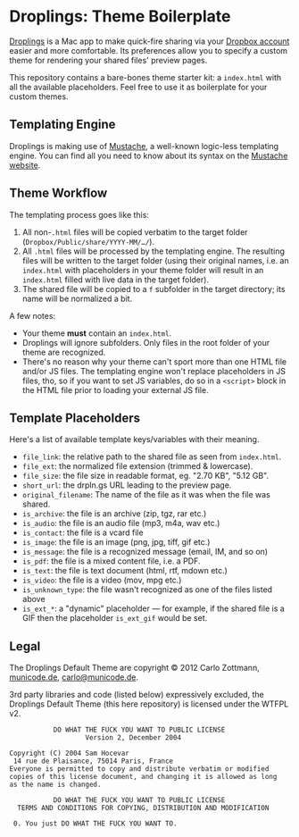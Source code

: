 # Droplings: Theme Boilerplate

[Droplings][droplings] is a Mac app to make quick-fire sharing via your [Dropbox account][dropbox] easier and more comfortable.  Its preferences allow you to specify a custom theme for rendering your shared files' preview pages.

This repository contains a bare-bones theme starter kit: a `index.html` with all the available placeholders.  Feel free to use it as boilerplate for your custom themes.


## Templating Engine

Droplings is making use of [Mustache][mustache], a well-known logic-less templating engine.  You can find all you need to know about its syntax on the [Mustache website][mustache].


## Theme Workflow

The templating process goes like this:

  1. All non-`.html` files will be copied verbatim to the target folder (`Dropbox/Public/share/YYYY-MM/…/`).
  2. All `.html` files will be processed by the templating engine.  The resulting files will be written to the target folder (using their original names, i.e. an `index.html` with placeholders in your theme folder will result in an `index.html` filled with live data in the target folder).
  3. The shared file will be copied to a `f` subfolder in the target directory; its name will be normalized a bit.
  
A few notes:

  - Your theme **must** contain an `index.html`.
  - Droplings will ignore subfolders.  Only files in the root folder of your theme are recognized.
  - There's no reason why your theme can't sport more than one HTML file and/or JS files.  The templating engine won't replace placeholders in JS files, tho, so if you want to set JS variables, do so in a `<script>` block in the HTML file prior to loading your external JS file.
    

## Template Placeholders

Here's a list of available template keys/variables with their meaning.

  - `file_link`: the relative path to the shared file as seen from
    `index.html`.
  - `file_ext`: the normalized file extension (trimmed & lowercase).
  - `file_size`: the file size in readable format, eg. "2.70 KB", 
    "5.12 GB".
  - `short_url`: the drpln.gs URL leading to the preview page.
  - `original_filename`: The name of the file as it was when the file was
    shared.
  - `is_archive`: the file is an archive (zip, tgz, rar etc.)
  - `is_audio`: the file is an audio file (mp3, m4a, wav etc.)
  - `is_contact`: the file is a vcard file
  - `is_image`: the file is an image (png, jpg, tiff, gif etc.)
  - `is_message`: the file is a recognized message (email, IM, and so on)
  - `is_pdf`: the file is a mixed content file, i.e. a PDF.
  - `is_text`: the file is text document (html, rtf, mdown etc.)
  - `is_video`: the file is a video (mov, mpg etc.)
  - `is_unknown_type`: the file wasn't recognized as one of the files 
    listed above
  - `is_ext_*`: a "dynamic" placeholder — for example, if the shared file
    is a GIF then the placeholder `is_ext_gif` would be set.


## Legal

The Droplings Default Theme are copyright © 2012 Carlo Zottmann, [municode.de](http://municode.de/), carlo@municode.de.

3rd party libraries and code (listed below) expressively excluded, the Droplings Default Theme (this here repository) is licensed under the WTFPL v2.

               DO WHAT THE FUCK YOU WANT TO PUBLIC LICENSE
                       Version 2, December 2004
    
    Copyright (C) 2004 Sam Hocevar
     14 rue de Plaisance, 75014 Paris, France
    Everyone is permitted to copy and distribute verbatim or modified
    copies of this license document, and changing it is allowed as long
    as the name is changed.
    
               DO WHAT THE FUCK YOU WANT TO PUBLIC LICENSE
      TERMS AND CONDITIONS FOR COPYING, DISTRIBUTION AND MODIFICATION
    
     0. You just DO WHAT THE FUCK YOU WANT TO.



[dropbox]: http://db.tt/T84kkEv
[droplings]: http://droplings.com
[mustache]: http://mustache.github.com/
